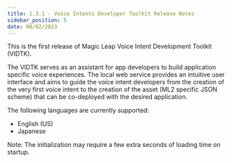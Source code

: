 ```yaml
---
title: 1.3.1 - Voice Intents Developer Toolkit Release Notes
sidebar_position: 5
date: 08/02/2023
---
```


This is the first release of Magic Leap Voice Intent Development Toolkit (VIDTK).

The VIDTK serves as an assistant for app developers to build application specific voice experiences. The local web service provides an intuitive user interface and aims to guide the voice intent developers from the creation of the very first voice intent to the creation of the asset (ML2 specific JSON scheme) that can be co-deployed with the desired application.

The following languages are currently supported:

- English (US)
- Japanese

Note: The initialization may require a few extra seconds of loading time on startup.


